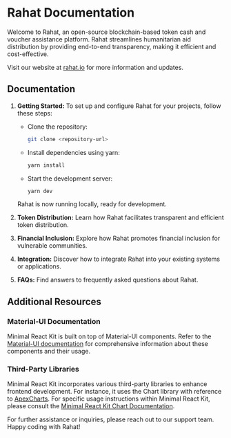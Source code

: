 # Rahat Documentation 

Welcome to Rahat, an open-source blockchain-based token cash and voucher assistance platform. Rahat streamlines humanitarian aid distribution by providing end-to-end transparency, making it efficient and cost-effective.

Visit our website at [rahat.io](https://rahat.io) for more information and updates.

## Documentation

1. **Getting Started:** To set up and configure Rahat for your projects, follow these steps:

   - Clone the repository:

     ```bash
     git clone <repository-url>

     ```

   - Install dependencies using yarn: 

     ```bash
     yarn install
     ```

   - Start the development server:

     ```bash
     yarn dev
     ```

   Rahat is now running locally, ready for development.

2. **Token Distribution:** Learn how Rahat facilitates transparent and efficient token distribution.

3. **Financial Inclusion:** Explore how Rahat promotes financial inclusion for vulnerable communities.

4. **Integration:** Discover how to integrate Rahat into your existing systems or applications.

5. **FAQs:** Find answers to frequently asked questions about Rahat.

## Additional Resources

### Material-UI Documentation

Minimal React Kit is built on top of Material-UI components. Refer to the [Material-UI documentation](https://mui.com/components/) for comprehensive information about these components and their usage.

### Third-Party Libraries

Minimal React Kit incorporates various third-party libraries to enhance frontend development. For instance, it uses the Chart library with reference to [ApexCharts](https://apexcharts.com). For specific usage instructions within Minimal React Kit, please consult the [Minimal React Kit Chart Documentation](https://minimals.cc/components/extra/chart).

For further assistance or inquiries, please reach out to our support team. Happy coding with Rahat!
